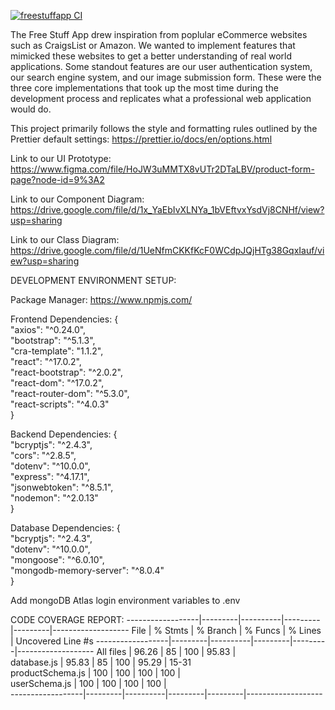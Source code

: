 [![freestuffapp CI](https://github.com/Free-Stuff-App/csc307project/actions/workflows/node.js.yml/badge.svg)](https://github.com/Free-Stuff-App/csc307project/actions/workflows/node.js.yml)

The Free Stuff App drew inspiration from poplular eCommerce websites such as CraigsList or Amazon.  We wanted to implement features that mimicked these websites to get a better understanding of real world applications.  Some standout features are our user authentication system, our search engine system, and our image submission form.  These were the three core implementations that took up the most time during the development process and replicates what a professional web application would do.

This project primarily follows the style and formatting rules outlined by the Prettier default settings: https://prettier.io/docs/en/options.html    

Link to our UI Prototype: https://www.figma.com/file/HoJW3uMMTX8vUTr2DTaLBV/product-form-page?node-id=9%3A2 

Link to our Component Diagram: https://drive.google.com/file/d/1x_YaEbIvXLNYa_1bVEftvxYsdVj8CNHf/view?usp=sharing 

Link to our Class Diagram: https://drive.google.com/file/d/1UeNfmCKKfKcF0WCdpJQjHTg38GqxIauf/view?usp=sharing

DEVELOPMENT ENVIRONMENT SETUP:

Package Manager: https://www.npmjs.com/

Frontend Dependencies: {  
     "axios": "^0.24.0",  
     "bootstrap": "^5.1.3",  
     "cra-template": "1.1.2",  
     "react": "^17.0.2",  
     "react-bootstrap": "^2.0.2",  
     "react-dom": "^17.0.2",  
     "react-router-dom": "^5.3.0",  
     "react-scripts": "^4.0.3"  
    }  

Backend Dependencies: {  
     "bcryptjs": "^2.4.3",  
     "cors": "^2.8.5",  
     "dotenv": "^10.0.0",  
     "express": "^4.17.1",  
     "jsonwebtoken": "^8.5.1",  
     "nodemon": "^2.0.13"  
     }  

Database Dependencies: {    
     "bcryptjs": "^2.4.3",  
     "dotenv": "^10.0.0",  
     "mongoose": "^6.0.10",  
     "mongodb-memory-server": "^8.0.4"  
     }  
     
 Add mongoDB Atlas login environment variables to .env  

CODE COVERAGE REPORT:
------------------|---------|----------|---------|---------|-------------------
File              | % Stmts | % Branch | % Funcs | % Lines | Uncovered Line #s 
------------------|---------|----------|---------|---------|-------------------
All files         |   96.26 |       85 |     100 |   95.83 |                   
 database.js      |   95.83 |       85 |     100 |   95.29 | 15-31             
 productSchema.js |     100 |      100 |     100 |     100 |                   
 userSchema.js    |     100 |      100 |     100 |     100 |                   
------------------|---------|----------|---------|---------|-------------------
